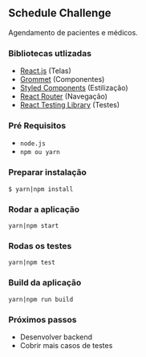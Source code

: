## Schedule Challenge

Agendamento de pacientes e médicos.

### Bibliotecas utlizadas

- [React.js](https://reactjs.org/) (Telas)
- [Grommet](https://v2.grommet.io) (Componentes)
- [Styled Components](https://www.styled-components.com) (Estilização)
- [React Router](https://reacttraining.com/react-router/web/guides/quick-start) (Navegação)
- [React Testing Library](https://testing-library.com/docs/react-testing-library/intro) (Testes)

### Pré Requisitos

- `node.js`
- `npm ou yarn`

### Preparar instalação

`$ yarn|npm install`

### Rodar a aplicação

`yarn|npm start`

### Rodas os testes

`yarn|npm test`

### Build da aplicação

`yarn|npm run build`

### Próximos passos

- Desenvolver backend
- Cobrir mais casos de testes

